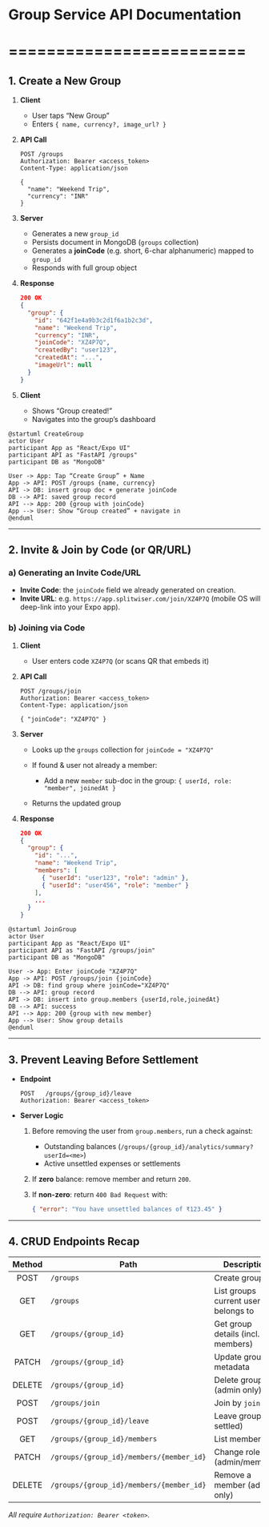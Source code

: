 # Group Service API Documentation
# =========================

## 1. Create a New Group

1. **Client**

   * User taps “New Group”
   * Enters `{ name, currency?, image_url? }`

2. **API Call**

   ```http
   POST /groups
   Authorization: Bearer <access_token>
   Content-Type: application/json

   {
     "name": "Weekend Trip",
     "currency": "INR"
   }
   ```

3. **Server**

   * Generates a new `group_id`
   * Persists document in MongoDB (`groups` collection)
   * Generates a **joinCode** (e.g. short, 6-char alphanumeric) mapped to `group_id`
   * Responds with full group object

4. **Response**

   ```json
   200 OK
   {
     "group": {
       "id": "642f1e4a9b3c2d1f6a1b2c3d",
       "name": "Weekend Trip",
       "currency": "INR",
       "joinCode": "XZ4P7Q",
       "createdBy": "user123",
       "createdAt": "...",
       "imageUrl": null
     }
   }
   ```

5. **Client**

   * Shows “Group created!”
   * Navigates into the group’s dashboard

```plantuml
@startuml CreateGroup
actor User
participant App as "React/Expo UI"
participant API as "FastAPI /groups"
participant DB as "MongoDB"

User -> App: Tap “Create Group” + Name
App -> API: POST /groups {name, currency}
API -> DB: insert group doc + generate joinCode
DB --> API: saved group record
API --> App: 200 {group with joinCode}
App --> User: Show “Group created” + navigate in
@enduml
```

---

## 2. Invite & Join by Code (or QR/URL)

### a) Generating an Invite Code/URL

* **Invite Code**: the `joinCode` field we already generated on creation.
* **Invite URL**: e.g. `https://app.splitwiser.com/join/XZ4P7Q` (mobile OS will deep-link into your Expo app).

### b) Joining via Code

1. **Client**

   * User enters code `XZ4P7Q` (or scans QR that embeds it)

2. **API Call**

   ```http
   POST /groups/join
   Authorization: Bearer <access_token>
   Content-Type: application/json

   { "joinCode": "XZ4P7Q" }
   ```

3. **Server**

   * Looks up the `groups` collection for `joinCode = "XZ4P7Q"`
   * If found & user not already a member:

     * Add a new `member` sub-doc in the group: `{ userId, role: "member", joinedAt }`
   * Returns the updated group

4. **Response**

   ```json
   200 OK
   {
     "group": {
       "id": "...",
       "name": "Weekend Trip",
       "members": [
         { "userId": "user123", "role": "admin" },
         { "userId": "user456", "role": "member" }
       ],
       ...
     }
   }
   ```

```plantuml
@startuml JoinGroup
actor User
participant App as "React/Expo UI"
participant API as "FastAPI /groups/join"
participant DB as "MongoDB"

User -> App: Enter joinCode "XZ4P7Q"
App -> API: POST /groups/join {joinCode}
API -> DB: find group where joinCode="XZ4P7Q"
DB --> API: group record
API -> DB: insert into group.members {userId,role,joinedAt}
DB --> API: success
API --> App: 200 {group with new member}
App --> User: Show group details
@enduml
```

---

## 3. Prevent Leaving Before Settlement

* **Endpoint**

  ```http
  POST   /groups/{group_id}/leave
  Authorization: Bearer <access_token>
  ```

* **Server Logic**

  1. Before removing the user from `group.members`, run a check against:

     * Outstanding balances (`/groups/{group_id}/analytics/summary?userId=<me>`)
     * Active unsettled expenses or settlements
  2. If **zero** balance: remove member and return `200`.
  3. If **non-zero**: return `400 Bad Request` with:

     ```json
     { "error": "You have unsettled balances of ₹123.45" }
     ```

---

## 4. CRUD Endpoints Recap

| Method | Path                                     | Description                         |
| :----: | ---------------------------------------- | ----------------------------------- |
|  POST  | `/groups`                                | Create group                        |
|   GET  | `/groups`                                | List groups current user belongs to |
|   GET  | `/groups/{group_id}`                     | Get group details (incl. members)   |
|  PATCH | `/groups/{group_id}`                     | Update group metadata               |
| DELETE | `/groups/{group_id}`                     | Delete group (admin only)           |
|  POST  | `/groups/join`                           | Join by `joinCode`                  |
|  POST  | `/groups/{group_id}/leave`               | Leave group (if settled)            |
|   GET  | `/groups/{group_id}/members`             | List members                        |
|  PATCH | `/groups/{group_id}/members/{member_id}` | Change role (admin/member)          |
| DELETE | `/groups/{group_id}/members/{member_id}` | Remove a member (admin only)        |

*All require `Authorization: Bearer <token>`.*
